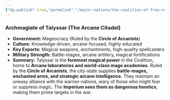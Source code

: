 ```yaml
---
{"dg-publish":true,"permalink":"/major-nations/the-coalition-of-free-realms/allied-nations/talyssar/"}
---
```


### **Archmagiate of Talyssar (The Arcane Citadel)**

- **Government:** Mageocracy (Ruled by the **Circle of Arcanists**)
- **Culture:** Knowledge-driven, arcane-focused, highly educated
- **Key Exports:** Magical weapons, enchantments, high-quality spellcasters
- **Military Strength:** Battle-mages, arcane artillery, magical fortifications
- **Summary:** Talyssar is the **foremost magical power** in the Coalition, home to **Arcane laboratories and world-class mage academies.** Ruled by the **Circle of Arcanists**, the city-state supplies **battle-mages, enchanted arms, and strategic arcane intelligence.** They maintain an uneasy alliance with the warrior-nations, wary of those who might fear or suppress magic. The **Imperium sees them as dangerous heretics**, making them prime targets in the war.